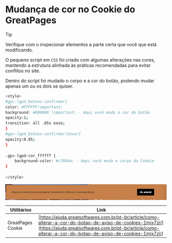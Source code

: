 # Mudança de cor no Cookie do GreatPages

>[!TIP]
>Verifique com o inspecionar elementos a parte certa que você que está modificando.

O pequeno script em `CSS` foi criado com algumas alterações nas cores, mantendo a estrutura alinhada às práticas recomendadas para evitar conflitos no site.

Dentro do script foi mudado o corpo e a cor do botão, podendo mudar apenas um ou os dois se quiser.

```sh
<style>
#gpc-lgpd_botoes-confirmar{ 
color: #FFFFFF!important;
background: #000000 !important; - Aqui você muda a cor do botão
opacity:1;
transition: all .85s ease;
}
#gpc-lgpd_botoes-confirmar:hover{
opacity:0.85;
}

.gpc-lgpd-cor_ffffff {
    background-color: #c7804a; - Aqui você muda o corpo do Cookie
}

</style>

```

<p align="center">
  <img src="https://github.com/suchsoak/Pacote-de-Front-end/blob/main/Cookie_CSS_GreatPages/Captura%20de%20tela%202025-01-09%20150119.png" alt="Cookie.png">
</p>

| Utilitários |  Link |
| ------ | ------ |
|  GreatPages Cookie  | [https://ajuda.greatsoftwares.com.br/pt-br/article/como-alterar-a-cor-do-botao-de-aviso-de-cookies-1mjx7zj/] (https://ajuda.greatsoftwares.com.br/pt-br/article/como-alterar-a-cor-do-botao-de-aviso-de-cookies-1mjx7zj/)

